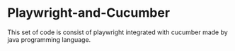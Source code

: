 # Playwright-and-Cucumber
This set of code is consist of playwright integrated with cucumber made by java programming language.
